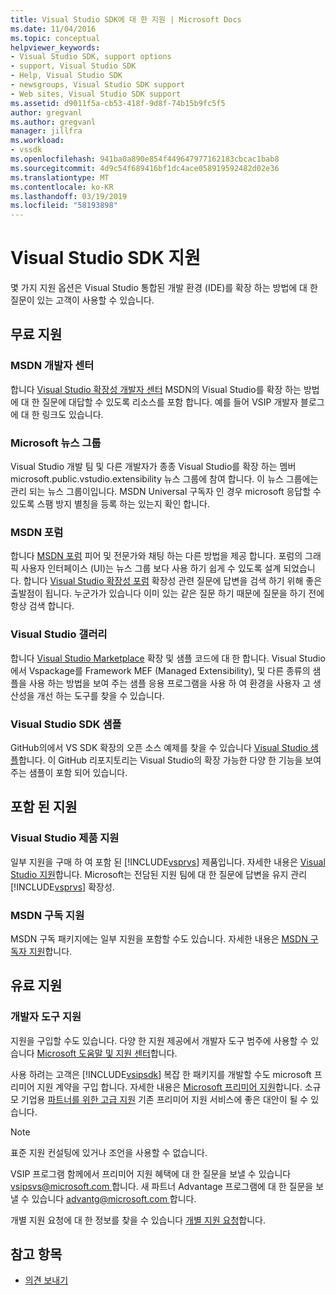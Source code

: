 ```yaml
---
title: Visual Studio SDK에 대 한 지원 | Microsoft Docs
ms.date: 11/04/2016
ms.topic: conceptual
helpviewer_keywords:
- Visual Studio SDK, support options
- support, Visual Studio SDK
- Help, Visual Studio SDK
- newsgroups, Visual Studio SDK support
- Web sites, Visual Studio SDK support
ms.assetid: d9011f5a-cb53-418f-9d8f-74b15b9fc5f5
author: gregvanl
ms.author: gregvanl
manager: jillfra
ms.workload:
- vssdk
ms.openlocfilehash: 941ba0a890e854f449647977162183cbcac1bab8
ms.sourcegitcommit: 4d9c54f689416bf1dc4ace058919592482d02e36
ms.translationtype: MT
ms.contentlocale: ko-KR
ms.lasthandoff: 03/19/2019
ms.locfileid: "58193898"
---
```

# <a name="support-for-the-visual-studio-sdk"></a>Visual Studio SDK 지원
몇 가지 지원 옵션은 Visual Studio 통합된 개발 환경 (IDE)를 확장 하는 방법에 대 한 질문이 있는 고객이 사용할 수 있습니다.

## <a name="free-support"></a>무료 지원

### <a name="msdn-development-center"></a>MSDN 개발자 센터
 합니다 [Visual Studio 확장성 개발자 센터](http://go.microsoft.com/fwlink/?LinkID=84381) MSDN의 Visual Studio를 확장 하는 방법에 대 한 질문에 대답할 수 있도록 리소스를 포함 합니다. 예를 들어 VSIP 개발자 블로그에 대 한 링크도 있습니다.

### <a name="microsoft-newsgroups"></a>Microsoft 뉴스 그룹
 Visual Studio 개발 팀 및 다른 개발자가 종종 Visual Studio를 확장 하는 멤버 microsoft.public.vstudio.extensibility 뉴스 그룹에 참여 합니다. 이 뉴스 그룹에는 관리 되는 뉴스 그룹이입니다. MSDN Universal 구독자 인 경우 microsoft 응답할 수 있도록 스팸 방지 별칭을 등록 하는 있는지 확인 합니다.

### <a name="msdn-forums"></a>MSDN 포럼
 합니다 [MSDN 포럼](http://go.microsoft.com/fwlink/?LinkID=76632) 피어 및 전문가와 채팅 하는 다른 방법을 제공 합니다. 포럼의 그래픽 사용자 인터페이스 (UI)는 뉴스 그룹 보다 사용 하기 쉽게 수 있도록 설계 되었습니다. 합니다 [Visual Studio 확장성 포럼](http://go.microsoft.com/fwlink/?LinkID=121964) 확장성 관련 질문에 답변을 검색 하기 위해 좋은 출발점이 됩니다. 누군가가 있습니다 이미 있는 같은 질문 하기 때문에 질문을 하기 전에 항상 검색 합니다.

### <a name="visual-studio-gallery"></a>Visual Studio 갤러리
 합니다 [Visual Studio Marketplace](https://marketplace.visualstudio.com/) 확장 및 샘플 코드에 대 한 합니다. Visual Studio에서 Vspackage를 Framework MEF (Managed Extensibility), 및 다른 종류의 샘플을 사용 하는 방법을 보여 주는 샘플 응용 프로그램을 사용 하 여 환경을 사용자 고 생산성을 개선 하는 도구를 찾을 수 있습니다.

### <a name="visual-studio-sdk-samples"></a>Visual Studio SDK 샘플

GitHub의에서 VS SDK 확장의 오픈 소스 예제를 찾을 수 있습니다 [Visual Studio 샘플](https://github.com/Microsoft/VSSDK-Extensibility-Samples)합니다. 이 GitHub 리포지토리는 Visual Studio의 확장 가능한 다양 한 기능을 보여 주는 샘플이 포함 되어 있습니다.

## <a name="included-support"></a>포함 된 지원

### <a name="visual-studio-product-support"></a>Visual Studio 제품 지원
 일부 지원을 구매 하 여 포함 된 [!INCLUDE[vsprvs](../code-quality/includes/vsprvs_md.md)] 제품입니다. 자세한 내용은 [Visual Studio 지원](http://msdn.microsoft.com/vstudio/cc136615.aspx)합니다. Microsoft는 전담된 지원 팀에 대 한 질문에 답변을 유지 관리 [!INCLUDE[vsprvs](../code-quality/includes/vsprvs_md.md)] 확장성.

### <a name="msdn-subscription-support"></a>MSDN 구독 지원
 MSDN 구독 패키지에는 일부 지원을 포함할 수도 있습니다. 자세한 내용은 [MSDN 구독자 지원](https://msdn.microsoft.com/subscriptions/aa718661.aspx)합니다.

## <a name="paid-support"></a>유료 지원

### <a name="developer-tools-support"></a>개발자 도구 지원

지원을 구입할 수도 있습니다. 다양 한 지원 제공에서 개발자 도구 범주에 사용할 수 있습니다 [Microsoft 도움말 및 지원 센터](https://support.microsoft.com/supportforbusiness/productselection?fltadd=sps-business-1&sapId=4fd4947b-15ea-ce01-080f-97f2ca3c76e8)합니다.

사용 하려는 고객은 [!INCLUDE[vsipsdk](../extensibility/includes/vsipsdk_md.md)] 복잡 한 패키지를 개발할 수도 microsoft 프리미어 지원 계약을 구입 합니다. 자세한 내용은 [Microsoft 프리미어 지원](https://support.microsoft.com/premier)합니다. 소규모 기업용 [파트너를 위한 고급 지원](https://partner.microsoft.com/support/advanced-cloud-support) 기존 프리미어 지원 서비스에 좋은 대안이 될 수 있습니다.

> [!NOTE]
> 표준 지원 컨설팅에 있거나 조언을 사용할 수 없습니다.

VSIP 프로그램 함께에서 프리미어 지원 혜택에 대 한 질문을 보낼 수 있습니다 [ vsipsvs@microsoft.com ](mailto:vsipsvs@microsoft.com)합니다. 새 파트너 Advantage 프로그램에 대 한 질문을 보낼 수 있습니다 [ advantg@microsoft.com ](mailto:advantg@microsoft.com)합니다.

개별 지원 요청에 대 한 정보를 찾을 수 있습니다 [개별 지원 요청](http://go.microsoft.com/fwlink/?LinkID=82385)합니다.

## <a name="see-also"></a>참고 항목

- [의견 보내기](../ide/talk-to-us.md)